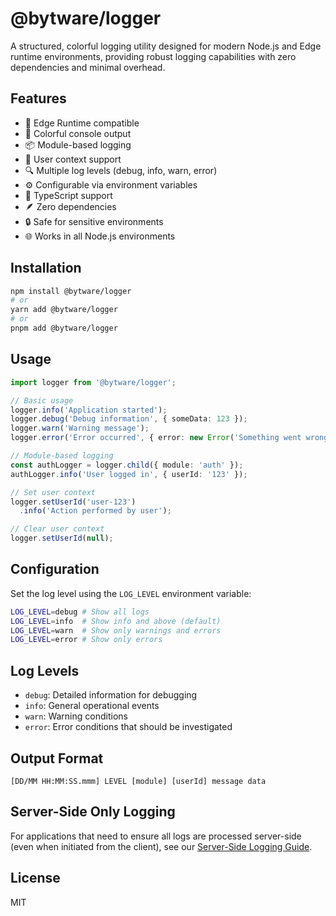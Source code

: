 # @bytware/logger

A structured, colorful logging utility designed for modern Node.js and Edge runtime environments, providing robust logging capabilities with zero dependencies and minimal overhead.

## Features

- 🚀 Edge Runtime compatible
- 🎨 Colorful console output
- 📦 Module-based logging
- 👤 User context support
- 🔍 Multiple log levels (debug, info, warn, error)
- ⚙️ Configurable via environment variables
- 🎯 TypeScript support
- 🪶 Zero dependencies
- 🔒 Safe for sensitive environments
- 🌐 Works in all Node.js environments

## Installation

```bash
npm install @bytware/logger
# or
yarn add @bytware/logger
# or
pnpm add @bytware/logger
```

## Usage

```typescript
import logger from '@bytware/logger';

// Basic usage
logger.info('Application started');
logger.debug('Debug information', { someData: 123 });
logger.warn('Warning message');
logger.error('Error occurred', { error: new Error('Something went wrong') });

// Module-based logging
const authLogger = logger.child({ module: 'auth' });
authLogger.info('User logged in', { userId: '123' });

// Set user context
logger.setUserId('user-123')
  .info('Action performed by user');

// Clear user context
logger.setUserId(null);
```

## Configuration

Set the log level using the `LOG_LEVEL` environment variable:

```bash
LOG_LEVEL=debug # Show all logs
LOG_LEVEL=info  # Show info and above (default)
LOG_LEVEL=warn  # Show only warnings and errors
LOG_LEVEL=error # Show only errors
```

## Log Levels

- `debug`: Detailed information for debugging
- `info`: General operational events
- `warn`: Warning conditions
- `error`: Error conditions that should be investigated

## Output Format

```
[DD/MM HH:MM:SS.mmm] LEVEL [module] [userId] message data
```

## Server-Side Only Logging

For applications that need to ensure all logs are processed server-side (even when initiated from the client), see our [Server-Side Logging Guide](./docs/server-side-logging.md).

## License

MIT
